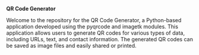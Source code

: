 **QR Code Generator**


Welcome to the repository for the QR Code Generator, a Python-based application developed using the pyqrcode and imagetk modules. This application allows users to generate QR codes for various types of data, including URLs, text, and contact information. The generated QR codes can be saved as image files and easily shared or printed.
